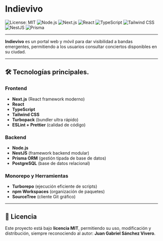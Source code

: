 # Indievivo

![License: MIT](https://img.shields.io/badge/License-MIT-green.svg)
![Node.js](https://img.shields.io/badge/Node.js-18.x-brightgreen)
![Next.js](https://img.shields.io/badge/Next.js-15.x-black)
![React](https://img.shields.io/badge/React-18.x-blue)
![TypeScript](https://img.shields.io/badge/TypeScript-5.9-blue)
![Tailwind CSS](https://img.shields.io/badge/TailwindCSS-3.x-skyblue)
![NestJS](https://img.shields.io/badge/NestJS-10.x-red)
![Prisma](https://img.shields.io/badge/Prisma-6.x-blueviolet)

---

**Indievivo** es un portal web y móvil para dar visibilidad a bandas emergentes, permitiendo a los usuarios consultar conciertos disponibles en su ciudad.

---

## 🛠 Tecnologías principales.

### Frontend
- **Next.js** (React framework moderno)  
- **React**  
- **TypeScript**  
- **Tailwind CSS**  
- **Turbopack** (bundler ultra rápido)  
- **ESLint + Prettier** (calidad de código)

### Backend
- **Node.js**  
- **NestJS** (framework backend modular)  
- **Prisma ORM** (gestión tipada de base de datos)  
- **PostgreSQL** (base de datos relacional)

### Monorepo y Herramientas
- **Turborepo** (ejecución eficiente de scripts)  
- **npm Workspaces** (organización de paquetes)  
- **SourceTree** (cliente Git gráfico)  

---

## 📄 Licencia

Este proyecto está bajo **licencia MIT**, permitiendo su uso, modificación y distribución, siempre reconociendo al autor: **Juan Gabriel Sánchez Vivero**.